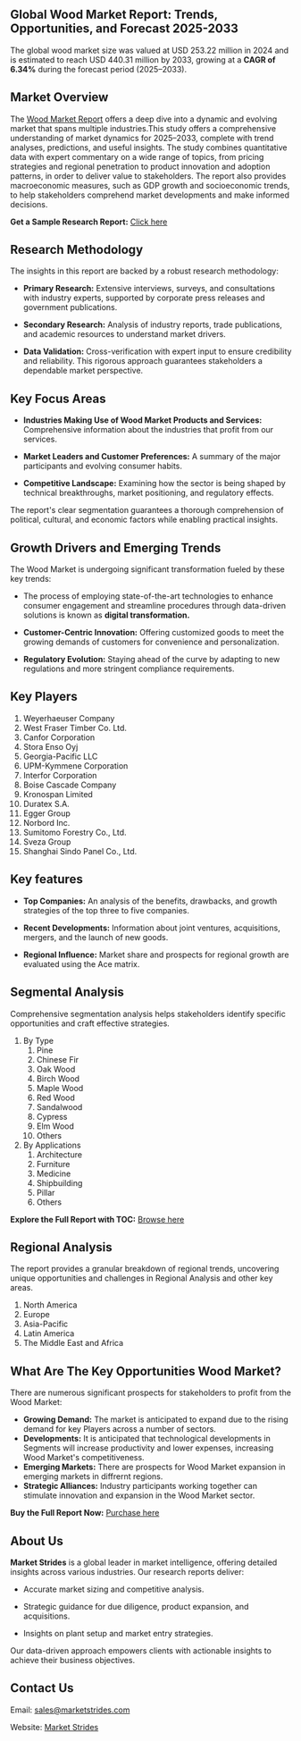<h2>Global Wood Market Report: Trends, Opportunities, and Forecast 2025-2033</h2>
<p>The global wood market size was valued at USD 253.22 million in 2024 and is estimated to reach USD 440.31 million by 2033, growing at a <strong>CAGR of 6.34%</strong> during the forecast period (2025&ndash;2033).</p>
<h2>Market Overview</h2>
<p>The <a href="https://marketstrides.com/report/wood-market">Wood Market Report</a> offers a deep dive into a dynamic and evolving market that spans multiple industries.This study offers a comprehensive understanding of market dynamics for 2025&ndash;2033, complete with trend analyses, predictions, and useful insights. The study combines quantitative data with expert commentary on a wide range of topics, from pricing strategies and regional penetration to product innovation and adoption patterns, in order to deliver value to stakeholders. The report also provides macroeconomic measures, such as GDP growth and socioeconomic trends, to help stakeholders comprehend market developments and make informed decisions.</p>
<p><strong>Get a Sample Research Report:</strong> <a href="https://marketstrides.com/request-sample/wood-market">Click here</a></p>
<h2>Research Methodology</h2>
<p>The insights in this report are backed by a robust research methodology:</p>
<ul>
<li>
<p><strong>Primary Research:</strong> Extensive interviews, surveys, and consultations with industry experts, supported by corporate press releases and government publications.</p>
</li>
<li>
<p><strong>Secondary Research:</strong> Analysis of industry reports, trade publications, and academic resources to understand market drivers.</p>
</li>
<li>
<p><strong>Data Validation:</strong> Cross-verification with expert input to ensure credibility and reliability. This rigorous approach guarantees stakeholders a dependable market perspective.</p>
</li>
</ul>
<h2>Key Focus Areas</h2>
<ul>
<li>
<p><strong>Industries Making Use of Wood Market Products and Services:</strong> Comprehensive information about the industries that profit from our services.</p>
</li>
<li>
<p><strong>Market Leaders and Customer Preferences:</strong> A summary of the major participants and evolving consumer habits.</p>
</li>
<li>
<p><strong>Competitive Landscape:</strong> Examining how the sector is being shaped by technical breakthroughs, market positioning, and regulatory effects.</p>
</li>
</ul>
<p>The report's clear segmentation guarantees a thorough comprehension of political, cultural, and economic factors while enabling practical insights.</p>
<h2>Growth Drivers and Emerging Trends</h2>
<p>The Wood Market is undergoing significant transformation fueled by these key trends:</p>
<ul>
<li>
<p>The process of employing state-of-the-art technologies to enhance consumer engagement and streamline procedures through data-driven solutions is known as <strong>digital transformation.</strong></p>
</li>
<li>
<p><strong>Customer-Centric Innovation:</strong> Offering customized goods to meet the growing demands of customers for convenience and personalization.</p>
</li>
<li>
<p><strong>Regulatory Evolution:</strong> Staying ahead of the curve by adapting to new regulations and more stringent compliance requirements.</p>
</li>
</ul>
<h2>Key Players</h2>
<ol>
<li>Weyerhaeuser Company</li>
<li>West Fraser Timber Co. Ltd.</li>
<li>Canfor Corporation</li>
<li>Stora Enso Oyj</li>
<li>Georgia-Pacific LLC</li>
<li>UPM-Kymmene Corporation</li>
<li>Interfor Corporation</li>
<li>Boise Cascade Company</li>
<li>Kronospan Limited</li>
<li>Duratex S.A.</li>
<li>Egger Group</li>
<li>Norbord Inc.</li>
<li>Sumitomo Forestry Co., Ltd.</li>
<li>Sveza Group</li>
<li>Shanghai Sindo Panel Co., Ltd.</li>
</ol>
<h2>Key features</h2>
<ul>
<li>
<p><strong>Top Companies:</strong> An analysis of the benefits, drawbacks, and growth strategies of the top three to five companies.&nbsp;</p>
</li>
<li>
<p><strong>Recent Developments:</strong> Information about joint ventures, acquisitions, mergers, and the launch of new goods.</p>
</li>
<li>
<p><strong>Regional Influence:</strong> Market share and prospects for regional growth are evaluated using the Ace matrix.</p>
</li>
</ul>
<h2>Segmental Analysis</h2>
<p>Comprehensive segmentation analysis helps stakeholders identify specific opportunities and craft effective strategies.</p>
<ol>
<li>By Type
<ol>
<li>Pine</li>
<li>Chinese Fir</li>
<li>Oak Wood</li>
<li>Birch Wood</li>
<li>Maple Wood</li>
<li>Red Wood</li>
<li>Sandalwood</li>
<li>Cypress</li>
<li>Elm Wood</li>
<li>Others</li>
</ol>
</li>
<li>By Applications
<ol>
<li>Architecture</li>
<li>Furniture</li>
<li>Medicine</li>
<li>Shipbuilding</li>
<li>Pillar</li>
<li>Others</li>
</ol>
</li>
</ol>
<p><strong>Explore the Full Report with TOC:</strong> <a href="https://marketstrides.com/report/wood-market">Browse here</a></p>
<h2>Regional Analysis</h2>
<p>The report provides a granular breakdown of regional trends, uncovering unique opportunities and challenges in&nbsp;Regional Analysis and other key areas.</p>
<ol>
<li>North America</li>
<li>Europe</li>
<li>Asia-Pacific</li>
<li>Latin America</li>
<li>The Middle East and Africa</li>
</ol>
<h2>What Are The Key Opportunities Wood Market?</h2>
<p>There are numerous significant prospects for stakeholders to profit from the Wood Market:</p>
<ul>
<li><strong>Growing Demand:</strong> The market is anticipated to expand due to the rising demand for key Players across a number of sectors.</li>
<li><strong>Developments:</strong> It is anticipated that technological developments in Segments will increase productivity and lower expenses, increasing Wood Market's competitiveness.</li>
<li><strong>Emerging Markets:</strong> There are prospects for Wood Market expansion in emerging markets in diffrernt regions.</li>
<li><strong>Strategic Alliances:</strong> Industry participants working together can stimulate innovation and expansion in the Wood Market sector.</li>
</ul>
<p><strong>Buy the Full Report Now:</strong> <a href="https://marketstrides.com/buyNow/wood-market?price=single_price">Purchase here</a></p>
<h2>About Us</h2>
<p><strong>Market Strides</strong> is a global leader in market intelligence, offering detailed insights across various industries. Our research reports deliver:</p>
<ul>
<li>
<p>Accurate market sizing and competitive analysis.</p>
</li>
<li>
<p>Strategic guidance for due diligence, product expansion, and acquisitions.</p>
</li>
<li>
<p>Insights on plant setup and market entry strategies.</p>
</li>
</ul>
<p>Our data-driven approach empowers clients with actionable insights to achieve their business objectives.</p>
<h2>Contact Us</h2>
<p>Email: <a href="mailto:sales@marketstrides.com">sales@marketstrides.com</a></p>
<p>Website: <a href="https://marketstrides.com/">Market Strides</a></p>
